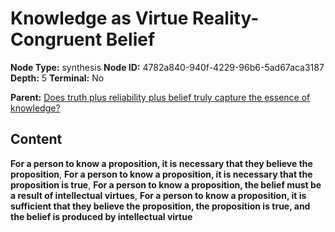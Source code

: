 # Knowledge as Virtue Reality-Congruent Belief

**Node Type:** synthesis
**Node ID:** 4782a840-940f-4229-96b6-5ad67aca3187
**Depth:** 5
**Terminal:** No

**Parent:** [Does truth plus reliability plus belief truly capture the essence of knowledge?](does-truth-plus-reliability-plus-belief-truly-capture-the-essence-of-knowledge-antithesis-079b44a9-acd2-4153-a67a-54242046e2aa.md)

## Content

**For a person to know a proposition, it is necessary that they believe the proposition**, **For a person to know a proposition, it is necessary that the proposition is true**, **For a person to know a proposition, the belief must be a result of intellectual virtues**, **For a person to know a proposition, it is sufficient that they believe the proposition, the proposition is true, and the belief is produced by intellectual virtue**
